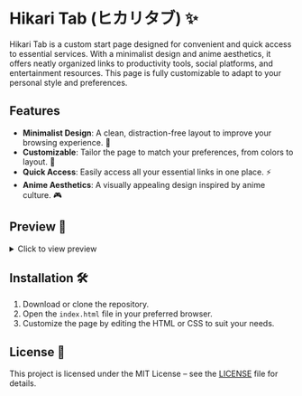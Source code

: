 # Hikari Tab (ヒカリタブ) ✨

Hikari Tab is a custom start page designed for convenient and quick access to essential services. With a minimalist design and anime aesthetics, it offers neatly organized links to productivity tools, social platforms, and entertainment resources. This page is fully customizable to adapt to your personal style and preferences.

## Features

- **Minimalist Design**: A clean, distraction-free layout to improve your browsing experience. 🧹
- **Customizable**: Tailor the page to match your preferences, from colors to layout. 🎨
- **Quick Access**: Easily access all your essential links in one place. ⚡
- **Anime Aesthetics**: A visually appealing design inspired by anime culture. 🎮

## Preview 👀

<details>
  <summary>Click to view preview</summary>
  ![Hikari Tab Screenshot](https://github.com/rumiliax/New-Tab/blob/main/Asset/Preview.png)
</details>

## Installation 🛠️

1. Download or clone the repository.
2. Open the `index.html` file in your preferred browser.
3. Customize the page by editing the HTML or CSS to suit your needs.

## License 📄

This project is licensed under the MIT License – see the [LICENSE](LICENSE) file for details.

